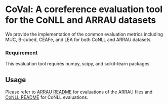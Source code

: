 # CoVal: A coreference evaluation tool for the CoNLL and ARRAU datasets

We provide the implementation of the common evaluation metrics including MUC, B-cubed, CEAFe, and LEA for both CoNLL and ARRAU datasets.


### Requirement

This evaluation tool requires numpy, scipy, and scikit-learn packages.

## Usage

Please refer to [ARRAU README](https://github.com/ns-moosavi/coval/blob/master/arrau/README.md) for evaluations of the ARRAU files and [CoNLL README](https://github.com/ns-moosavi/coval/blob/master/conll/README.md) for CoNLL evaluations.
